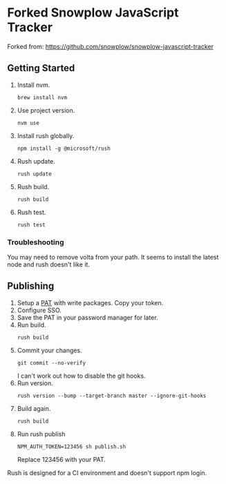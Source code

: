 # Forked Snowplow JavaScript Tracker

Forked from: https://github.com/snowplow/snowplow-javascript-tracker

## Getting Started
1. Install nvm.
    ```
    brew install nvm
    ```
1. Use project version.
    ```
    nvm use
    ```
1. Install rush globally.
    ```
    npm install -g @microsoft/rush
    ```
1. Rush update.
    ```
    rush update
    ```
1. Rush build.
    ```
    rush build
    ```
1. Rush test.
    ```
    rush test
    ```

### Troubleshooting
You may need to remove volta from your path. It seems to install the latest node and rush doesn't like it.

## Publishing
1. Setup a [PAT](https://github.com/settings/tokens) with write packages. Copy your token.
1. Configure SSO.
1. Save the PAT in your password manager for later.
1. Run build.
    ```
    rush build
    ```
1. Commit your changes.
    ```
    git commit --no-verify
    ```
    I can't work out how to disable the git hooks.
1. Run version.
    ```
    rush version --bump --target-branch master --ignore-git-hooks
    ```
1. Build again.
    ```
    rush build
    ```
1. Run rush publish
    ```
    NPM_AUTH_TOKEN=123456 sh publish.sh
    ```
    Replace 123456 with your PAT.

Rush is designed for a CI environment and doesn't support npm login.

